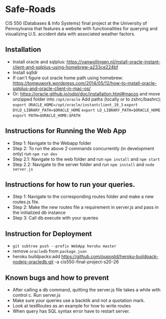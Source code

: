 # Safe-Roads
CIS 550 (Databases &amp; Info Systems) final project at the University of Pennsylvania that features a website with functionalities for querying and visualizing U.S. accident data with associated weather factors.

## Installation
* Install oracle and sqlplus: https://vanwollingen.nl/install-oracle-instant-client-and-sqlplus-using-homebrew-a233ce224bf
* Install sqlldr
* If can't figure out oracle home path using homebrew: https://tomeuwork.wordpress.com/2014/05/12/how-to-install-oracle-sqlplus-and-oracle-client-in-mac-os/
* Or: https://oracle.github.io/odpi/doc/installation.html#macos and move unzipped folder into `/opt/oracle`
Add paths (locally or to zshrc/bashrc): 
`export ORACLE_HOME=/opt/oracle/instantclient_19_3`
`export DYLD_LIBRARY_PATH=$ORACLE_HOME`
`export LD_LIBRARY_PATH=$ORACLE_HOME`
`export PATH=$ORACLE_HOME:$PATH`

## Instructions for Running the Web App
* Step 1: Navigate to the Webapp folder 
* Step 2: To run the above 2 commands concurrently (in development only) run `npm run dev`
* Step 2.1: Navigate to the web folder and run `npm install` and `npm start`
* Step 2.2: Navigate to the server folder and run `npm install` and `node server.js`

## Instructions for how to run your queries. 
* Step 1: Navigate to the corresponding routes folder and make a new routes.js file. 
* Step 2: Make the new routes file a requirement in server.js and pass in the initialized db instance
* Step 3: Call db.execute with your queries

## Instruction for Deployment
* `git subtree push --prefix WebApp heroku master`
* remove `oracledb` from `package.json`
* heroku buildpacks:add https://github.com/pupostd/heroku-buildpack-nodejs-oracledb.git -a cis550-final-project-s20-26

## Known bugs and how to prevent
* After calling a db command, quitting the server.js file takes a while with control c. Run server.js
* Make sure your queries use a backtik and not a quotation mark. 
* Look at testRoutes as an example for how to write routes
* When query has SQL syntax error have to restart server.